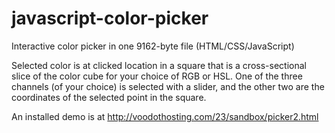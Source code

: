 javascript-color-picker
=======================

Interactive color picker in one 9162-byte file (HTML/CSS/JavaScript)

Selected color is at clicked location in a square that is a cross-sectional slice of the color cube for your choice of RGB or HSL.
One of the three channels (of your choice) is selected with a slider, and the other two are the coordinates of the selected point in the square.

An installed demo is at http://voodothosting.com/23/sandbox/picker2.html
